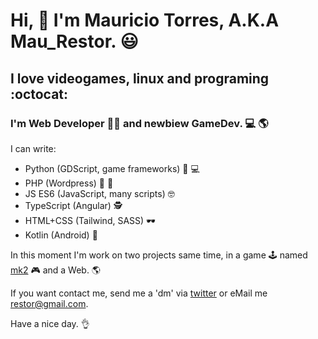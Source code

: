 # Hi, 👋 I'm Mauricio Torres, A.K.A Mau_Restor. 😃
## I love videogames, linux and programing :octocat:

### I'm Web Developer 👨‍💻 and newbiew GameDev. 💻 :earth_americas:

I can write:
* Python (GDScript, game frameworks) 🥃 💻
* PHP (Wordpress) 🍺 🍕
* JS ES6 (JavaScript, many scripts) 🤓
* TypeScript (Angular) 🕵
* HTML+CSS (Tailwind, SASS) 🕶
* Kotlin (Android) 📱

In this moment I'm work on two projects same time, in a game 🕹 named [mk2](https://github.com/maurestor/mk2) 🎮 and a Web. 🌎

If you want contact me, send me a 'dm' via [twitter](https://twitter.com/mau_restor) or eMail me restor@gmail.com.

Have a nice day. 👌
